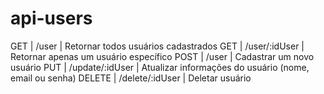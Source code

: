 # api-users

GET    |	/user 	          | Retornar todos usuários cadastrados
GET 	 |  /user/:idUser 	  | Retornar apenas um usuário específico
POST 	 |  /user 	          | Cadastrar um novo usuário
PUT    |  /update/:idUser 	| Atualizar informações do usuário (nome, email ou senha)
DELETE |  /delete/:idUser   | Deletar usuário
